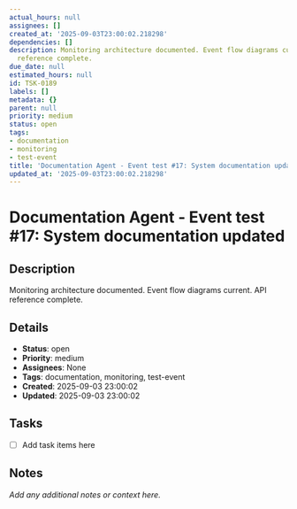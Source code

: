 ```yaml
---
actual_hours: null
assignees: []
created_at: '2025-09-03T23:00:02.218298'
dependencies: []
description: Monitoring architecture documented. Event flow diagrams current. API
  reference complete.
due_date: null
estimated_hours: null
id: TSK-0189
labels: []
metadata: {}
parent: null
priority: medium
status: open
tags:
- documentation
- monitoring
- test-event
title: 'Documentation Agent - Event test #17: System documentation updated'
updated_at: '2025-09-03T23:00:02.218298'
---
```


# Documentation Agent - Event test #17: System documentation updated

## Description
Monitoring architecture documented. Event flow diagrams current. API reference complete.

## Details
- **Status**: open
- **Priority**: medium
- **Assignees**: None
- **Tags**: documentation, monitoring, test-event
- **Created**: 2025-09-03 23:00:02
- **Updated**: 2025-09-03 23:00:02

## Tasks
- [ ] Add task items here

## Notes
_Add any additional notes or context here._
